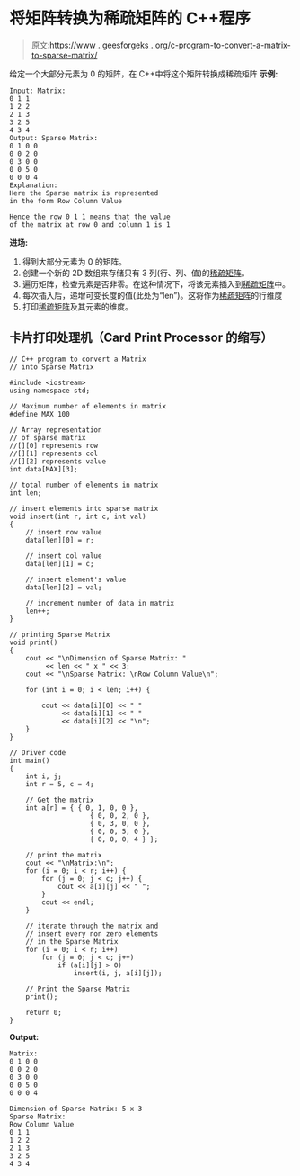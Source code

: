 # 将矩阵转换为稀疏矩阵的 C++程序

> 原文:[https://www . geesforgeks . org/c-program-to-convert-a-matrix-to-sparse-matrix/](https://www.geeksforgeeks.org/c-program-to-convert-a-matrix-to-sparse-matrix/)

给定一个大部分元素为 0 的矩阵，在 C++中将这个矩阵转换成稀疏矩阵
**示例:**

```
Input: Matrix:
0 1 1
1 2 2
2 1 3
3 2 5
4 3 4
Output: Sparse Matrix: 
0 1 0 0 
0 0 2 0 
0 3 0 0 
0 0 5 0 
0 0 0 4
Explanation:
Here the Sparse matrix is represented
in the form Row Column Value

Hence the row 0 1 1 means that the value
of the matrix at row 0 and column 1 is 1
```

**进场:**

1.  得到大部分元素为 0 的矩阵。
2.  创建一个新的 2D 数组来存储只有 3 列(行、列、值)的[稀疏矩阵](https://www.geeksforgeeks.org/sparse-matrix-representation/)。
3.  遍历矩阵，检查元素是否非零。在这种情况下，将该元素插入到[稀疏矩阵](https://www.geeksforgeeks.org/sparse-matrix-representation/)中。
4.  每次插入后，递增可变长度的值(此处为“len”)。这将作为[稀疏矩阵](https://www.geeksforgeeks.org/sparse-matrix-representation/)的行维度
5.  打印[稀疏矩阵](https://www.geeksforgeeks.org/sparse-matrix-representation/)及其元素的维度。

## 卡片打印处理机（Card Print Processor 的缩写）

```
// C++ program to convert a Matrix
// into Sparse Matrix

#include <iostream>
using namespace std;

// Maximum number of elements in matrix
#define MAX 100

// Array representation
// of sparse matrix
//[][0] represents row
//[][1] represents col
//[][2] represents value
int data[MAX][3];

// total number of elements in matrix
int len;

// insert elements into sparse matrix
void insert(int r, int c, int val)
{
    // insert row value
    data[len][0] = r;

    // insert col value
    data[len][1] = c;

    // insert element's value
    data[len][2] = val;

    // increment number of data in matrix
    len++;
}

// printing Sparse Matrix
void print()
{
    cout << "\nDimension of Sparse Matrix: "
         << len << " x " << 3;
    cout << "\nSparse Matrix: \nRow Column Value\n";

    for (int i = 0; i < len; i++) {

        cout << data[i][0] << " "
             << data[i][1] << " "
             << data[i][2] << "\n";
    }
}

// Driver code
int main()
{
    int i, j;
    int r = 5, c = 4;

    // Get the matrix
    int a[r] = { { 0, 1, 0, 0 },
                    { 0, 0, 2, 0 },
                    { 0, 3, 0, 0 },
                    { 0, 0, 5, 0 },
                    { 0, 0, 0, 4 } };

    // print the matrix
    cout << "\nMatrix:\n";
    for (i = 0; i < r; i++) {
        for (j = 0; j < c; j++) {
            cout << a[i][j] << " ";
        }
        cout << endl;
    }

    // iterate through the matrix and
    // insert every non zero elements
    // in the Sparse Matrix
    for (i = 0; i < r; i++)
        for (j = 0; j < c; j++)
            if (a[i][j] > 0)
                insert(i, j, a[i][j]);

    // Print the Sparse Matrix
    print();

    return 0;
}
```

**Output:** 

```
Matrix:
0 1 0 0 
0 0 2 0 
0 3 0 0 
0 0 5 0 
0 0 0 4 

Dimension of Sparse Matrix: 5 x 3
Sparse Matrix: 
Row Column Value
0 1 1
1 2 2
2 1 3
3 2 5
4 3 4
```
